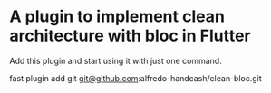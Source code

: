# A plugin to implement clean architecture with bloc in Flutter

Add this plugin and start using it with just one command.

fast plugin add git git@github.com:alfredo-handcash/clean-bloc.git
